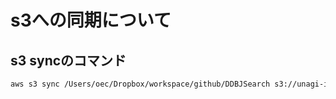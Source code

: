 # s3への同期について

## s3 syncのコマンド
```markdown
aws s3 sync /Users/oec/Dropbox/workspace/github/DDBJSearch s3://unagi-inu.bmu.jp

```